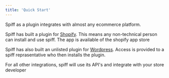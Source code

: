 ```yaml
---
title: 'Quick Start'
---
```


Spiff as a plugin integrates with almost any ecommerce platform. 

Spiff has built a plugin for [Shopify](http://help.spiff.com.au/quick-start/shopify). This means any non-technical person can install and use spiff.  The app is available of the shopify app store 

Spiff has also built an unlisted plugin for [Wordpress](http://help.spiff.com.au/quick-start/wordpress). Access is provided to a spiff reprasentative who then installs the plugin.

For all other integrations, spiff will use its API's and integrate with your store developer